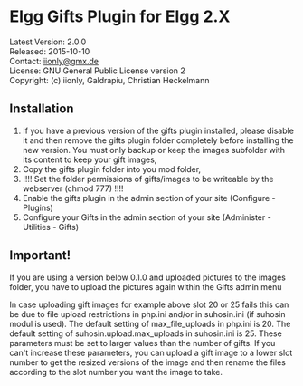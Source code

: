 Elgg Gifts Plugin for Elgg 2.X
==============================

Latest Version: 2.0.0  
Released: 2015-10-10  
Contact: iionly@gmx.de  
License: GNU General Public License version 2  
Copyright: (c) iionly, Galdrapiu, Christian Heckelmann


Installation
------------

1. If you have a previous version of the gifts plugin installed, please disable it and then remove the gifts plugin folder completely before installing the new version. You must only backup or keep the images subfolder with its content to keep your gift images,
2. Copy the gifts plugin folder into you mod folder,
3. !!!! Set the folder permissions of gifts/images to be writeable by the webserver (chmod 777) !!!!
4. Enable the gifts plugin in the admin section of your site (Configure - Plugins)
5. Configure your Gifts in the admin section of your site (Administer - Utilities - Gifts)


Important!
----------

If you are using a version below 0.1.0 and uploaded pictures to the images folder, you have to upload the pictures again within the Gifts admin menu

In case uploading gift images for example above slot 20 or 25 fails this can be due to file upload restrictions in php.ini and/or in suhosin.ini (if suhosin modul is used). The default setting of max_file_uploads in php.ini is 20. The default setting of suhosin.upload.max_uploads in suhosin.ini is 25. These parameters must be set to larger values than the number of gifts. If you can't increase these parameters, you can upload a gift image to a lower slot number to get the resized versions of the image and then rename the files according to the slot number you want the image to take.
